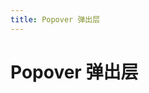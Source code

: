 ```yaml
---
title: Popover 弹出层
---
```


# Popover 弹出层 

<ClientOnly>
  <popover-demo-cn>
  </popover-demo-cn>
</ClientOnly>

<popover-attributes-cn>
</popover-attributes-cn>